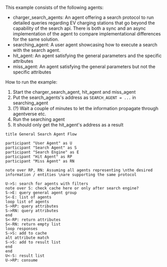 This example consists of the following agents:

* charger_search_agents: An agent offering a search protocol to run detailed queries regarding EV charging stations that go beyond the capability of the search api. There is both a sync and an async implementation of the agent to compare implementational differences for the same solution.
* searching_agent: A user agent showcasing how to execute a search with the search agent.
* hit_agent: An agent satisfying the general parameters and the specific attributes
* miss_agent: An agent satisfying the general parameters but not the specific attributes

How to run the example:

1. Start the charger_search_agent, hit_agent and miss_agent
2. Put the search_agents's address as `SEARCH_AGENT = ...` in searching_agent
2. (?) Wait a couple of minutes to let the information propagate through agentverse etc.
3. Run the searching agent
4. It should only get the hit_agent's address as a result

```
title General Search Agent Flow

participant "User Agent" as U
participant "Search Agent" as S
participant "Search Engine" as E
participant "Hit Agent" as RP
participant "Miss Agent" as RN

note over RP, RN: Assuming all agents representing \nthe desired information / entities \nare supporting the same protocol

U->S: search for agents with filters
note over S: check cache here or only after search engine?
S->E: query general agent group
S<-E: list of agents
loop list of agents
S->RP: query attributes
S->RN: query attributes
end
S<-RP: return attributes 
S<-RN: return empty list
loop responses
S->S: add to cache
alt attribute match
S->S: add to result list
end
end
U<-S: result list
U->RP: consume
```